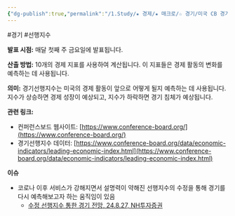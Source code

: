 ```yaml
---
{"dg-publish":true,"permalink":"/1.Study/★ 경제/★ 매크로/☆ 경기/미국 CB 경기선행지수/CB 경기선행지수/","created":"2024-11-20T21:02:26.985+09:00","updated":"2025-06-03T20:07:19.644+09:00"}
---
```


#경기 #선행지수


**발표 시점:** 매달 첫째 주 금요일에 발표됩니다.

**산출 방법:** 10개의 경제 지표를 사용하여 계산됩니다. 이 지표들은 경제 활동의 변화를 예측하는 데 사용됩니다.

**의미:** 경기선행지수는 미국의 경제 활동이 앞으로 어떻게 될지 예측하는 데 사용됩니다. 지수가 상승하면 경제 성장이 예상되고, 지수가 하락하면 경기 침체가 예상됩니다.

**관련 링크:**

- 컨퍼런스보드 웹사이트: [https://www.conference-board.org/](https://www.conference-board.org/)
- 경기선행지수 데이터: [https://www.conference-board.org/data/economic-indicators/leading-economic-index.html](https://www.conference-board.org/data/economic-indicators/leading-economic-index.html)

**이슈**
- 코로나 이후 서비스가 강해지면서 설명력이 약해진 선행지수의 수정을 통해 경기를 다시 예측해보고자 하는 움직임이 있음
	- [수정 선행지수 통한 경기 전망, 24.8.27, NH투자증권](8.27_수정%20선행지수%20통한%20경기%20전망.pdf#page=1&selection=17,0,25,2&color=yellow)